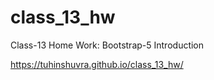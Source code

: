 # class_13_hw
Class-13 Home Work: Bootstrap-5 Introduction

https://tuhinshuvra.github.io/class_13_hw/
